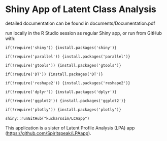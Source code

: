 # Shiny App of Latent Class Analysis

detailed documentation can be found in documents/Documentation.pdf


run locally in the R Studio session as regular Shiny app, or run from GitHub with:

```
if(!require('shiny')) {install.packages('shiny')}

if(!require('parallel')) {install.packages('parallel')}

if(!require('gtools')) {install.packages('gtools')}

if(!require('DT')) {install.packages('DT')}

if(!require('reshape2')) {install.packages('reshape2')}

if(!require('dplyr')) {install.packages('dplyr')}

if(!require('ggplot2')) {install.packages('ggplot2')}

if(!require('plotly')) {install.packages('plotly')}

shiny::runGitHub("kucharssim/LCAapp")
```


This application is a sister of Latent Profile Analysis (LPA) app (https://github.com/Spiritspeak/LPAapp).
